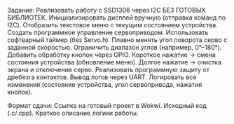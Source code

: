 Задание:
Реализовать работу с SSD1306 через I2C БЕЗ ГОТОВЫХ БИБЛИОТЕК.
Инициализировать дисплей вручную (отправка команд по I2C).
Отобразить текстовое меню с текущим состоянием устройства.
Создать программное управление сервоприводом.
Использовать софтварный таймер (без Servo.h).
Плавно менять угол поворота серво с заданной скоростью.
Ограничить диапазон углов (например, 0°–180°).
Добавить обработку кнопок через GPIO.
Короткое нажатие → смена состояния устройства (обновление меню).
Долгое нажатие → очистка экрана и отключение серво.
Реализовать программную защиту от дребезга контактов.
Вывод логов через UART.
Логировать все изменения (состояние устройства, угол сервопривода, нажатия кнопок).

Формат сдачи:
Ссылка на готовый проект в Wokwi.
Исходный код (.c/.cpp).
Краткое описание логики работы.
